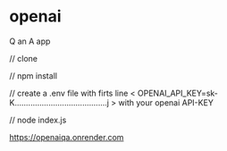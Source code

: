 # openai
Q an A app

// clone 

// npm install

// create a .env file with firts line < OPENAI_API_KEY=sk-K.........................................j > with your openai API-KEY

// node index.js

https://openaiqa.onrender.com
